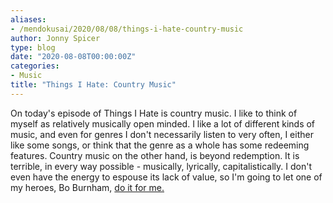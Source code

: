 ```yaml
---
aliases:
- /mendokusai/2020/08/08/things-i-hate-country-music
author: Jonny Spicer
type: blog
date: "2020-08-08T00:00:00Z"
categories:
- Music
title: "Things I Hate: Country Music"
---
```

On today's episode of Things I Hate is country music. I like to think of myself as relatively musically open minded. I like a lot of different kinds of music, and even for genres
I don't necessarily listen to very often, I either like some songs, or think that the genre as a whole has some redeeming features. Country music on the other hand, is beyond
redemption. It is terrible, in every way possible - musically, lyrically, capitalistically. I don't even have the energy to espouse its lack of value, so I'm going to let one of my
heroes, Bo Burnham, [do it for me.](https://www.youtube.com/watch?v=y7im5LT09a0)
